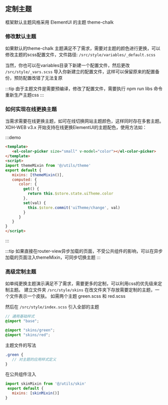 ## 定制主题

框架默认主题风格采用 ElementUI 的主题 theme-chalk

### 修改默认主题

如果默认的theme-chalk 主题满足不了需求，需要对主题的颜色进行更换，可以修改主题的scss配置文件，文件路径:
`
/src/style/variables/_default.scss
`

当然，你也可以在variables目录下新建一个配置文件，然后更改
`
/src/style/_vars.scss
`
导入你新建立的配置文件，这样可以保留原来的配置备份，预防配置改错了无法复原

:::tip
由于主题文件是需要预编译，修改了配置文件，需要执行 npm run libs  命令重新生产主题css
:::



### 如何实现在线更换主题

当需求需要在线更换主题，如可在线切换网站主题颜色，这样同时存在多套主题。XDH-WEB v3.x 开始支持在线更换ElementUI的主题配色，使用方法如：

:::demo
```html
<template>
   <el-color-picker size="small" v-model="color"></el-color-picker>
</template>
<script>
import themeMixin from '@/utils/theme'
export default {
   mixins: [themeMixin()],
   computed: {
      color: {
        get() {
          return this.$store.state.uiTheme.color
        },
        set(val) {
          this.$store.commit('uiTheme/change', val)
        }
      }
   }
}
</script>
```
:::

:::tip
如果直接在router-view异步加载的页面，不受公共组件的影响，可以在异步加载的页面注入themeMixin，可同步切换主题
:::

### 高级定制主题

如单纯更换主题演示满足不了需求，需要更多的定制，可以利用css的优先级来定制主题。 建立文件夹 `/src/style/skins`  在改文件夹下存放需要定制的主题，一个文件表示一个皮肤。
如需两个主题 green.scss  和 red.scss

然后在 `/src/style/index.scss` 引入全部的主题
```scss
// 通用基础样式
@import "base";

@import "skins/green";
@import "skins/red";
```

主题文件的写法

```scss
.green {
   // 对主题的应用样式定义
}
```

在公共组件注入

```js
import skinMixin from '@/utils/skin'
 export default {
   mixins: [skinMixin()]
}
```


